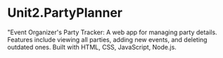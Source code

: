 # Unit2.PartyPlanner
"Event Organizer's Party Tracker: A web app for managing party details. Features include viewing all parties, adding new events, and deleting outdated ones. Built with HTML, CSS, JavaScript, Node.js.
